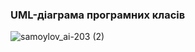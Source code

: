 ### UML-діаграма програмних класів
![samoylov_ai-203 (2)](https://user-images.githubusercontent.com/82179757/196165653-78562f11-e4b6-47b3-bc69-924c6cb5400b.jpg)

